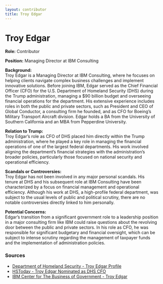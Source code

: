 ```yaml
---
layout: contributor  
title: Troy Edgar  
---
```


# Troy Edgar

**Role:** Contributor

**Position:** Managing Director at IBM Consulting

**Background:**  
Troy Edgar is a Managing Director at IBM Consulting, where he focuses on helping clients navigate complex business challenges and implement innovative solutions. Before joining IBM, Edgar served as the Chief Financial Officer (CFO) for the U.S. Department of Homeland Security (DHS) during the Trump administration, managing a $90 billion budget and overseeing financial operations for the department. His extensive experience includes roles in both the public and private sectors, such as President and CEO of Global Conductor, a consulting firm he founded, and as CFO for Boeing’s Military Transport Aircraft division. Edgar holds a BA from the University of Southern California and an MBA from Pepperdine University.

**Relation to Trump:**  
Troy Edgar’s role as CFO of DHS placed him directly within the Trump administration, where he played a key role in managing the financial operations of one of the largest federal departments. His work involved aligning the department’s financial strategies with the administration’s broader policies, particularly those focused on national security and operational efficiency.

**Scandals or Controversies:**  
Troy Edgar has not been involved in any major personal scandals. His tenure at DHS and his subsequent role at IBM Consulting have been characterized by a focus on financial management and operational efficiency. Although his work at DHS, a high-profile federal department, was subject to the usual levels of public and political scrutiny, there are no notable controversies directly linked to him personally.

**Potential Concerns:**  
Edgar’s transition from a significant government role to a leadership position in a major consulting firm like IBM could raise questions about the revolving door between the public and private sectors. In his role as CFO, he was responsible for significant budgetary and financial oversight, which can be subject to intense scrutiny regarding the management of taxpayer funds and the implementation of administration policies.

### Sources
- [Department of Homeland Security - Troy Edgar Profile](https://www.dhs.gov/archive/person/troy-d-edgar)
- [HSToday - Troy Edgar Nominated as DHS CFO](https://www.hstoday.us/federal-pages/dhs/calif-businessman-troy-d-edgar-nominated-for-cfo-department-of-homeland-security/)
- [IBM Center for The Business of Government - Troy Edgar](https://www.businessofgovernment.org/)
